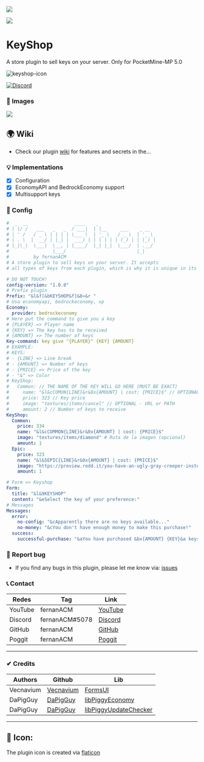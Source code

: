 [![](https://poggit.pmmp.io/shield.state/KeyShop)](https://poggit.pmmp.io/p/KeyShop)

[![](https://poggit.pmmp.io/shield.api/KeyShop)](https://poggit.pmmp.io/p/KeyShop)
# KeyShop
A store plugin to sell keys on your server. Only for PocketMine-MP 5.0

![keyshop-icon](https://github.com/fernanACM/KeyShop/assets/83558341/028f36e8-f19c-487b-a202-edf36cbb61b1)

<a href="https://discord.gg/YyE9XFckqb"><img src="https://img.shields.io/discord/837701868649709568?label=discord&color=7289DA&logo=discord" alt="Discord" /></a>

### 📸 Images
<img src="https://github.com/fernanACM/KeyShop/assets/83558341/4e94ca04-2c10-4eab-b44a-8161b3b42bd9">

## 🌍 Wiki
* Check our plugin [wiki](https://github.com/fernanACM/KeyShop/wiki) for features and secrets in the...

### 💡 Implementations
* [X] Configuration
* [X] EconomyAPI and BedrockEconomy support 
* [X] Multisupport keys

### 💾 Config
```yaml
#  _  __                 ____    _                     
# | |/ /   ___   _   _  / ___|  | |__     ___    _ __  
# | ' /   / _ \ | | | | \___ \  | '_ \   / _ \  | '_ \ 
# | . \  |  __/ | |_| |  ___) | | | | | | (_) | | |_) |
# |_|\_\  \___|  \__, | |____/  |_| |_|  \___/  | .__/ 
#                |___/                          |_|    
#         by fernanACM
# A store plugin to sell keys on your server. It accepts 
# all types of keys from each plugin, which is why it is unique in its kind.

# DO NOT TOUCH!
config-version: "1.0.0"
# Prefix plugin
Prefix: "&l&f[&bKEYSHOP&f]&8»&r "
# Usa economyapi, bedrockeconomy, xp
Economy: 
  provider: bedrockeconomy
# Here put the command to give you a key
# {PLAYER} => Player name
# {KEY} => The key has to be received
# {AMOUNT} => The number of keys
Key-command: key give "{PLAYER}" {KEY} {AMOUNT}
# EXAMPLE:
# KEYS:
# - {LINE} => Line break
# - {AMOUNT} => Number of keys
# - {PRICE} => Price of the key
# - "&" => Color
# KeyShop:
#   Common: // THE NAME OF THE KEY WILL GO HERE (MUST BE EXACT)
#     name: "&l&cCOMUN{LINE}&r&0x{AMOUNT} | cost: {PRICE}$" // OPTIONAL
#     price: 323 // Key price
#     image: "textures/items/cancel" // OPTIONAL - URL or PATH
#     amount: 2 // Number of keys to receive
KeyShop:
  Common:
    price: 334
    name: "&l&cCOMMON{LINE}&r&0x{AMOUNT} | cost: {PRICE}$"
    image: "textures/items/diamond" # Ruta de la imagen (opcional)
    amount: 1
  Epic:
    price: 323
    name: "&l&5EPIC{LINE}&r&0x{AMOUNT} | cost: {PRICE}$"
    image: "https://preview.redd.it/you-have-an-ugly-gray-creeper-instead-of-a-minecraft-icon-v0-y83ppc5i6r4b1.png?width=1024&format=png&auto=webp&s=12576cea991cd7c24bd277c1c43800e81ea0e73a" # Ruta de la imagen (opcional)
    amount: 1

# Form => Keyshop
Form:
  title: "&l&9KEYSHOP"
  content: "&eSelect the key of your preference:"
# Messages
Messages:
  error:
    no-config: "&cApparently there are no keys available..."
    no-money: "&cYou don't have enough money to make this purchase!"
  success:
    successful-purchase: "&aYou have purchased &bx{AMOUNT} {KEY}&a keys for only &b{PRICE}$"
```

### 📢 Report bug
* If you find any bugs in this plugin, please let me know via: [issues](https://github.com/fernanACM/KeyShop/issues)

### 📞 Contact
| Redes | Tag | Link |
|-------|-------------|------|
| YouTube | fernanACM | [YouTube](https://www.youtube.com/channel/UC-M5iTrCItYQBg5GMuX5ySw) | 
| Discord | fernanACM#5078 | [Discord](https://discord.gg/YyE9XFckqb) |
| GitHub | fernanACM | [GitHub](https://github.com/fernanACM)
| Poggit | fernanACM | [Poggit](https://poggit.pmmp.io/ci/fernanACM)
****

### ✔ Credits
| Authors | Github | Lib |
|---------|--------|-----|
| Vecnavium | [Vecnavium](https://github.com/Vecnavium) | [FormsUI](https://github.com/Vecnavium/FormsUI/tree/master/) |
| DaPigGuy | [DaPigGuy](https://github.com/DaPigGuy) | [libPiggyEconomy](https://github.com/DaPigGuy/libPiggyEconomy) |
| DaPigGuy | [DaPigGuy](https://github.com/DaPigGuy) | [libPiggyUpdateChecker](https://github.com/DaPigGuy/libPiggyUpdateChecker) |
****

## 🔔 Icon:

The plugin icon is created via [flaticon](www.flaticon.com)
